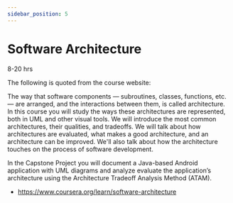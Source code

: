```yaml
---
sidebar_position: 5
---
```


# Software Architecture
8-20 hrs

The following is quoted from the course website:

The way that software components — subroutines, classes, functions, etc. —  are arranged,  and the interactions between them, is called architecture. In this course you will study the ways these architectures are represented, both in UML and other visual tools. We will introduce the most common architectures, their qualities, and tradeoffs. We will talk about how architectures are evaluated, what makes a good architecture, and an architecture can be improved. We'll also talk about how the architecture touches on the process of software development.

In the Capstone Project you will document a Java-based Android application with UML diagrams and analyze evaluate the application’s architecture using the Architecture Tradeoff Analysis Method (ATAM).

- https://www.coursera.org/learn/software-architecture
